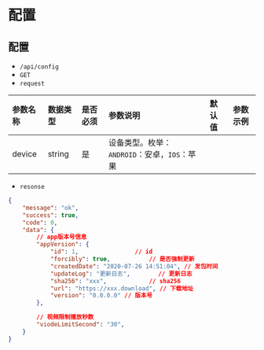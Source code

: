 # 配置 
## 配置 
- `/api/config`
- `GET`
- `request`

| 参数名称 | 数据类型 | 是否必须 |参数说明|默认值|参数示例|
| :-----| :---- | :---- | :---- | :---- | :---- |
| device | string | 是 | 设备类型。枚举：`ANDROID`：安卓，`IOS`：苹果||

- `resonse`
```json
{
    "message": "ok",
    "success": true, 
    "code": 0,
    "data": {
        // app版本号信息
        "appVersion": {         
            "id": 1,                // id
            "forcibly": true,           // 是否强制更新
            "createdDate": "2020-07-26 14:51:04", // 发包时间
            "updateLog": "更新日志",        // 更新日志
            "sha256": "xxx",            // sha256
            "url": "https://xxx.download", // 下载地址
            "version": "0.0.0.0" // 版本号
        },

        // 视频限制播放秒数
        "viodeLimitSecond": "30", 
    }
}
```